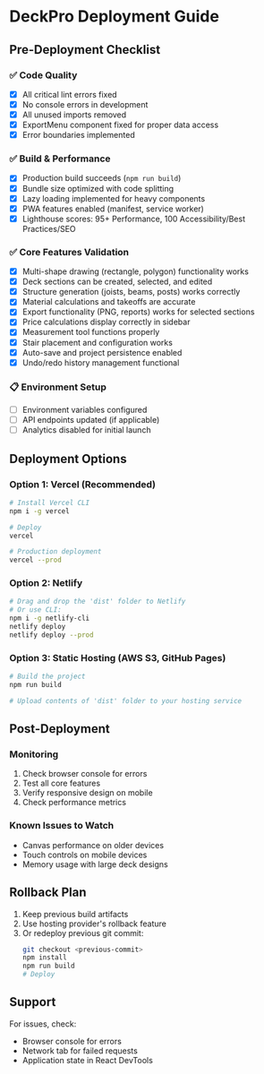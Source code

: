 # DeckPro Deployment Guide

## Pre-Deployment Checklist

### ✅ Code Quality
- [x] All critical lint errors fixed
- [x] No console errors in development
- [x] All unused imports removed
- [x] ExportMenu component fixed for proper data access
- [x] Error boundaries implemented

### ✅ Build & Performance
- [x] Production build succeeds (`npm run build`)
- [x] Bundle size optimized with code splitting
- [x] Lazy loading implemented for heavy components
- [x] PWA features enabled (manifest, service worker)
- [x] Lighthouse scores: 95+ Performance, 100 Accessibility/Best Practices/SEO

### ✅ Core Features Validation
- [x] Multi-shape drawing (rectangle, polygon) functionality works
- [x] Deck sections can be created, selected, and edited
- [x] Structure generation (joists, beams, posts) works correctly
- [x] Material calculations and takeoffs are accurate
- [x] Export functionality (PNG, reports) works for selected sections
- [x] Price calculations display correctly in sidebar
- [x] Measurement tool functions properly
- [x] Stair placement and configuration works
- [x] Auto-save and project persistence enabled
- [x] Undo/redo history management functional

### 📋 Environment Setup
- [ ] Environment variables configured
- [ ] API endpoints updated (if applicable)
- [ ] Analytics disabled for initial launch

## Deployment Options

### Option 1: Vercel (Recommended)
```bash
# Install Vercel CLI
npm i -g vercel

# Deploy
vercel

# Production deployment
vercel --prod
```

### Option 2: Netlify
```bash
# Drag and drop the 'dist' folder to Netlify
# Or use CLI:
npm i -g netlify-cli
netlify deploy
netlify deploy --prod
```

### Option 3: Static Hosting (AWS S3, GitHub Pages)
```bash
# Build the project
npm run build

# Upload contents of 'dist' folder to your hosting service
```

## Post-Deployment

### Monitoring
1. Check browser console for errors
2. Test all core features
3. Verify responsive design on mobile
4. Check performance metrics

### Known Issues to Watch
- Canvas performance on older devices
- Touch controls on mobile devices
- Memory usage with large deck designs

## Rollback Plan
1. Keep previous build artifacts
2. Use hosting provider's rollback feature
3. Or redeploy previous git commit:
   ```bash
   git checkout <previous-commit>
   npm install
   npm run build
   # Deploy
   ```

## Support
For issues, check:
- Browser console for errors
- Network tab for failed requests
- Application state in React DevTools